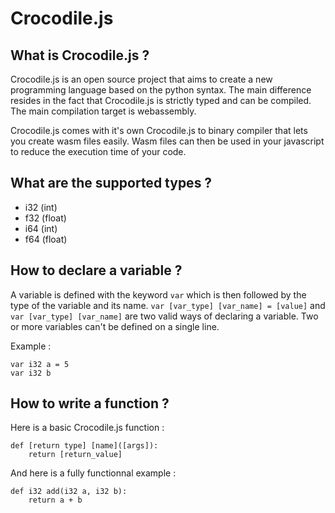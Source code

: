 # Crocodile.js

## What is Crocodile.js ?

Crocodile.js is an open source project that aims to create a new programming language based on the python syntax. The main difference resides in the fact that Crocodile.js is strictly typed and can be compiled. The main compilation target is webassembly.

Crocodile.js comes with it's own Crocodile.js to binary compiler that lets you create wasm files easily. Wasm files can then be used in your javascript to reduce the execution time of your code.

## What are the supported types ?

-   i32 (int)
-   f32 (float)
-   i64 (int)
-   f64 (float)

## How to declare a variable ?

A variable is defined with the keyword `var` which is then followed by the type of the variable and its name.
`var [var_type] [var_name] = [value]`
and
`var [var_type] [var_name]`
are two valid ways of declaring a variable. Two or more variables can't be defined on a single line.

Example :

```
var i32 a = 5
var i32 b
```

## How to write a function ?

Here is a basic Crocodile.js function :

```
def [return type] [name]([args]):
    return [return_value]
```

And here is a fully functionnal example :

```
def i32 add(i32 a, i32 b):
    return a + b
```
